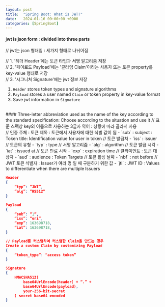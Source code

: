 ```yaml
---
layout: post
title:  "Spring Boot: What is JWT?"
date:   2024-01-16 09:00:00 +0900
categories: [SpringBoot]
---
```


#### jwt is json form : divided into three parts   
// jwt는 json 형태임 : 세가지 형태로 나뉘어짐   
   
// 1. '헤더 Header'에는 토큰 타입과 서명 알고리즘 저장   
// 2. '페이로드 Payload'에는 '클라임 Claim'이라는 사용자 또는 토큰 property를 key-value 형태로 저장   
// 3. '시그니처 Signature'에는 jwt 정보 저장   
   
1. `Header` stores token types and signature algorithms   
2. `Payload` stores a user named `Claim` or token property in key-value format   
3. Save jwt information in `Signature`   
   
<br />
#### Three-letter abbreviation used as the name of the key according to the standard specification: Choose according to the situation and use it   
// 표준 스펙상 key의 이름으로 사용하는 3글자 약어 : 상황에 따라 골라서 사용   
   
<br />
// 인증 주체 : 토큰 제목 : 토큰에서 사용자에 대한 식별 값이 됨   
- `sub` : subject : Token title: Identification value for user in token   
// 토큰 발급처   
- `iss` : issuer   
// 토큰의 유형   
- `typ` : type   
// 서명 알고리즘   
- `alg` : algorithm   
// 토큰 발급 시각   
- `iat` : issued at   
// 토큰 만료 시작   
- `exp` : expiration time   
// 클라이언트 : 토큰 대상자   
- `aud` : audience : Token Targets   
// 토큰 활성 날짜   
- `nbf` : not before   
// JWT 토큰 식별자 : Issuer가 여러 명 일 때 구분하기 위한 값   
- `jti` : JWT ID : Values to differentiate when there are multiple Issuers   
   
```json
Header
{
    “typ”: “JWT”,
    “alg”: “HS512”
}

Payload
{
    “sub”: “1”,
    “iss”: “ori”,
    “exp”: 163698718,
    “iat”: 163698718,
}

// Payload를 커스텀하여 커스텀한 Claim을 만드는 경우
Create a custom Claim by customizing Payload
{
    “token_type”: “access token”
}

Signature
{
    HMACSHA512(
        base64UrlEncode(header) + “.” +
        base64UrlEncode(payload),
        your-256-bit-secret
    ) secret base64 encoded
}
```
